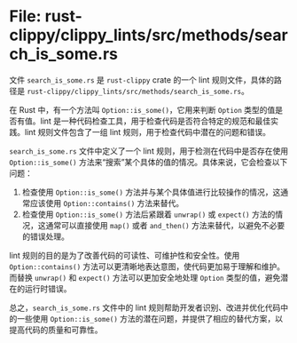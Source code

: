 # File: rust-clippy/clippy_lints/src/methods/search_is_some.rs

文件 `search_is_some.rs` 是 `rust-clippy` crate 的一个 lint 规则文件，具体的路径是 `rust-clippy/clippy_lints/src/methods/search_is_some.rs`。

在 Rust 中，有一个方法叫 `Option::is_some()`，它用来判断 `Option` 类型的值是否有值。lint 是一种代码检查工具，用于检查代码是否符合特定的规范和最佳实践。lint 规则文件包含了一组 lint 规则，用于检查代码中潜在的问题和错误。

`search_is_some.rs` 文件中定义了一个 lint 规则，用于检测在代码中是否存在使用 `Option::is_some()` 方法来“搜索”某个具体的值的情况。具体来说，它会检查以下问题：

1. 检查使用 `Option::is_some()` 方法并与某个具体值进行比较操作的情况，这通常应该使用 `Option::contains()` 方法来替代。
2. 检查使用 `Option::is_some()` 方法后紧跟着 `unwrap()` 或 `expect()` 方法的情况，这通常可以直接使用 `map()` 或者 `and_then()` 方法来替代，以避免不必要的错误处理。

lint 规则的目的是为了改善代码的可读性、可维护性和安全性。使用 `Option::contains()` 方法可以更清晰地表达意图，使代码更加易于理解和维护。而替换 `unwrap()` 和 `expect()` 方法可以更加安全地处理 `Option` 类型的值，避免潜在的运行时错误。

总之，`search_is_some.rs` 文件中的 lint 规则帮助开发者识别、改进并优化代码中的一些使用 `Option::is_some()` 方法的潜在问题，并提供了相应的替代方案，以提高代码的质量和可靠性。

